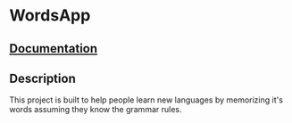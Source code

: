 # WordsApp

## [Documentation](https://app.clickup.com/9012381461/docs/8cjw1rn-132/8cjw1rn-552)

## Description
This project is built to help people learn new languages by memorizing it's words assuming they know the grammar rules.
